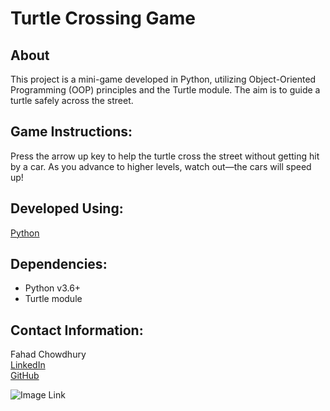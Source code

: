# **Turtle Crossing Game**
## About
This project is a mini-game developed in Python, utilizing Object-Oriented Programming (OOP) principles and the Turtle module. The aim is to guide a turtle safely across the street.

## Game Instructions:
Press the arrow up key to help the turtle cross the street without getting hit by a car. As you advance to higher levels, watch out—the cars will speed up!

## Developed Using:
[Python](https://www.python.org/)

## Dependencies:
- Python v3.6+
- Turtle module

## Contact Information:
Fahad Chowdhury\
[LinkedIn](https://www.linkedin.com/in/fahad-chowdhury-fi)\
[GitHub](https://github.com/Fahad-Chowdhury)

![Image Link]()